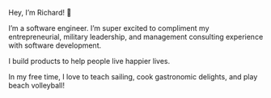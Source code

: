 Hey, I’m Richard! 👋 

I’m a software engineer. I’m super excited to compliment my entrepreneurial, military leadership, and management consulting experience with software development.

I build products to help people live happier lives.

In my free time, I love to teach sailing, cook gastronomic delights, and play beach volleyball!

<!---
richardyoungdev/richardyoungdev is a ✨ special ✨ repository because its `README.md` (this file) appears on your GitHub profile.
You can click the Preview link to take a look at your changes.
--->
